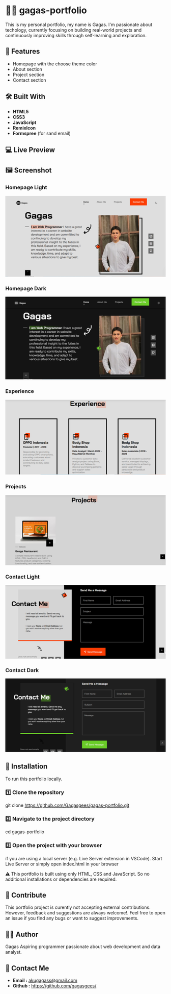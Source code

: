 # 🙎‍♂️ gagas-portfolio
This is my personal portfolio, my name is Gagas. I'm passionate about techology, currently focusing on building real-world projects and continuously improving skills through self-learning and exploration.


## 📌 Features
- Homepage with the choose theme color
- About section
- Project section
- Contact section

## 🛠 Built With
- **HTML5**
- **CSS3**
- **JavaScript**
- **RemixIcon**
- **Formspree** (for sand email)

## 💻 Live Preview


## 🖼 Screenshot

### Homepage Light
![homepage-light](assets/homepage-light.PNG)

### Homepage Dark
![homepage-dark](assets/homepage-dark.PNG)

### Experience
![experience](assets/experience.PNG)

### Projects
![projects](assets/projects.PNG)

### Contact Light
![contact-light](assets/contact-light.PNG)

### Contact Dark
![contact-dark](assets/contact-dark.PNG)

## 🚀 Installation
To run this portfolio locally.

### 1️⃣ Clone the repository
git clone https://github.com/Gagasgees/gagas-portfolio.git

### 2️⃣ Navigate to the project directory
cd gagas-portfolio

### 3️⃣ Open the project with your browser
if you are using a local server (e.g. Live Server extension in VSCode). Start Live Server or simply open index.html in your browser

⚠ This portfolio is built using only HTML, CSS and JavaScript. So no additional installations or dependencies are required. 

## 🤝 Contribute
This portfolio project is curently not accepting external contributions. However, feedback and suggestions are always welcome!. Feel free to open an issue if you find any bugs or want to suggest improvements.

## 🙎‍♂️ Author
Gagas
Aspiring programmer passionate about web development and data analyst.

## 💌 Contact Me
- **Email :** akugagass@gmail.com
- **Github :** https://github.com/gagasgees/

